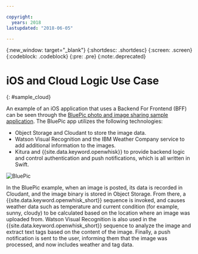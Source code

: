 ```yaml
---

copyright:
  years: 2018
lastupdated: "2018-06-05"

---
```

{:new_window: target="_blank"}
{:shortdesc: .shortdesc}
{:screen: .screen}
{:codeblock: .codeblock}
{:pre: .pre}
{:note:.deprecated}

# iOS and Cloud Logic Use Case
{: #sample_cloud}

An example of an iOS application that uses a Backend For Frontend (BFF) can be seen through the [BluePic photo and image sharing sample application](https://github.com/IBM/BluePic). The BluePic app utilizes the following technologies:

* Object Storage and Cloudant to store the image data.
* Watson Visual Recognition and the IBM Weather Company service to add additional information to the images.
* Kitura and {{site.data.keyword.openwhisk}} to provide backend logic and control authentication and push notifications, which is all written in Swift.

![BluePic](images/cloudlogic.png "BluePic Flow")

In the BluePic example, when an image is posted, its data is recorded in Cloudant, and the image binary is stored in Object Storage. From there, a {{site.data.keyword.openwhisk_short}} sequence is invoked, and causes weather data such as temperature and current condition (for example, sunny, cloudy) to be calculated based on the location where an image was uploaded from. Watson Visual Recognition is also used in the {{site.data.keyword.openwhisk_short}} sequence to analyze the image and extract text tags based on the content of the image. Finally, a push notification is sent to the user, informing them that the image was processed, and now includes weather and tag data.
